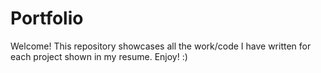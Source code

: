 # Portfolio
Welcome! This repository showcases all the work/code I have written for each project shown in my resume.
Enjoy! :)
